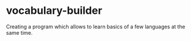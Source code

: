 # vocabulary-builder
Creating a program which allows to learn basics of a few languages at the same time.
